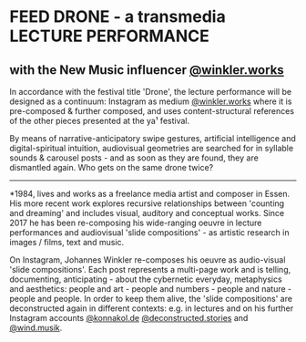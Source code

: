 # FEED DRONE - a transmedia LECTURE PERFORMANCE
## with the New Music influencer [@winkler.works](https://www.instagram.com/deconstructed.stories/)

In accordance with the festival title 'Drone', the lecture performance will be designed as a continuum: Instagram as medium [@winkler.works](https://www.instagram.com/deconstructed.stories/) where it is pre-composed & further composed, and uses content-structural references of the other pieces presented at the ya¹ festival.

By means of narrative-anticipatory swipe gestures, artificial intelligence and digital-spiritual intuition, audiovisual geometries are searched for in syllable sounds & carousel posts - and as soon as they are found, they are dismantled again. Who gets on the same drone twice?

---

\*1984, lives and works as a freelance media artist and composer in Essen. His more recent work explores recursive relationships between 'counting and dreaming' and includes visual, auditory and conceptual works. Since 2017 he has been re-composing his wide-ranging oeuvre in lecture performances and audiovisual 'slide compositions' - as artistic research in images / films, text and music.

On Instagram, Johannes Winkler re-composes his oeuvre as audio-visual 'slide compositions'. Each post represents a multi-page work and is telling, documenting, anticipating - about the cybernetic everyday, metaphysics and aesthetics: people and art - people and numbers - people and nature - people and people. In order to keep them alive, the 'slide compositions' are deconstructed again in different contexts: e.g. in lectures and on his further Instagram accounts [@konnakol.de](https://www.instagram.com/konnakol.de/) [@deconstructed.stories](https://www.instagram.com/konnakol.de/) and [@wind.musik](https://www.instagram.com/wind.musik/).
